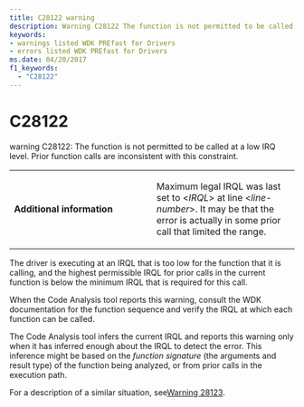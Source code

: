 ```yaml
---
title: C28122 warning
description: Warning C28122 The function is not permitted to be called at a low IRQ level. Prior function calls are inconsistent with this constraint.
keywords:
- warnings listed WDK PREfast for Drivers
- errors listed WDK PREfast for Drivers
ms.date: 04/20/2017
f1_keywords: 
  - "C28122"
---
```


# C28122


warning C28122: The function is not permitted to be called at a low IRQ level. Prior function calls are inconsistent with this constraint.

<table>
<colgroup>
<col width="50%" />
<col width="50%" />
</colgroup>
<tbody>
<tr class="odd">
<td align="left"><p><strong>Additional information</strong></p></td>
<td align="left"><p>Maximum legal IRQL was last set to &lt;<em>IRQL</em>&gt; at line &lt;<em>line-number</em>&gt;. It may be that the error is actually in some prior call that limited the range.</p></td>
</tr>
</tbody>
</table>

 

The driver is executing at an IRQL that is too low for the function that it is calling, and the highest permissible IRQL for prior calls in the current function is below the minimum IRQL that is required for this call.

When the Code Analysis tool reports this warning, consult the WDK documentation for the function sequence and verify the IRQL at which each function can be called.

The Code Analysis tool infers the current IRQL and reports this warning only when it has inferred enough about the IRQL to detect the error. This inference might be based on the *function signature* (the arguments and result type) of the function being analyzed, or from prior calls in the execution path.

For a description of a similar situation, see[Warning 28123](28123-inconsistent-irq-level-calls-high.md).

